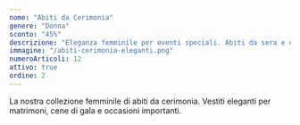 ```yaml
---
nome: "Abiti da Cerimonia"
genere: "Donna"
sconto: "45%"
descrizione: "Eleganza femminile per eventi speciali. Abiti da sera e da cerimonia di classe e raffinatezza."
immagine: "/abiti-cerimonia-eleganti.png"
numeroArticoli: 12
attivo: true
ordine: 2
---
```


La nostra collezione femminile di abiti da cerimonia. Vestiti eleganti per matrimoni, cene di gala e occasioni importanti.
